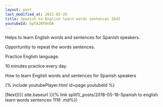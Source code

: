 ```yaml
---
layout: post
last_modified_at: 2021-03-29
title: Spanish to English learn words sentences 1643 
youtubeId: bpTA2NT0nDA
---
```

 
 
Helps to learn English words and sentences for Spanish speakers.

Opportunitiy to repeat the words sentences. 

Practice English language. 
 
10 minutes practice every day. 
 
How to learn English words and sentences for Spanish speakers 
 
{% include youtubePlayer.html id=page.youtubeId %}
 
 
[Next]({{ site.baseurl }}{% link  split1/_posts/2018-05-18-Spanish to english learn words sentences 1118 .md%})
 
